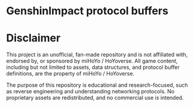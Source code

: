 # GenshinImpact protocol buffers
# Disclaimer
This project is an unofficial, fan-made repository and is not affiliated with, endorsed by, or sponsored by miHoYo / HoYoverse.
All game content, including but not limited to assets, data structures, and protocol buffer definitions, are the property of miHoYo / HoYoverse.

The purpose of this repository is educational and research-focused, such as reverse engineering and understanding networking protocols.
No proprietary assets are redistributed, and no commercial use is intended.
